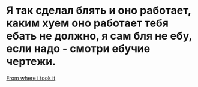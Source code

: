 # Я так сделал блять и оно работает, каким хуем оно работает тебя ебать не должно, я сам бля не ебу, если надо - смотри ебучие чертежи.

[From where i took it](https://github.com/servetgulnaroglu/cube.c)
